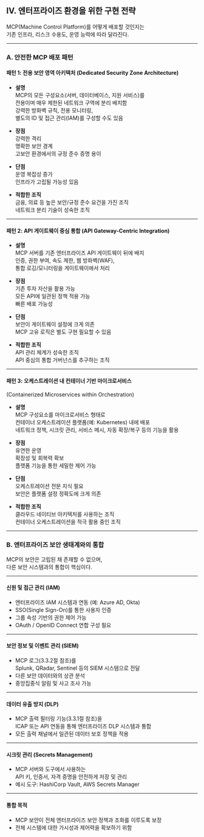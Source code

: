 
## IV. 엔터프라이즈 환경을 위한 구현 전략

MCP(Machine Control Platform)를 어떻게 배포할 것인지는  
기존 인프라, 리스크 수용도, 운영 능력에 따라 달라진다.

---

### A. 안전한 MCP 배포 패턴

#### 패턴 1: 전용 보안 영역 아키텍처 (Dedicated Security Zone Architecture)

* **설명**  
  MCP의 모든 구성요소(서버, 데이터베이스, 지원 서비스)를  
  전용이며 매우 제한된 네트워크 구역에 분리 배치함  
  강력한 방화벽 규칙, 전용 모니터링,  
  별도의 ID 및 접근 관리(IAM)를 구성할 수도 있음

* **장점**  
  강력한 격리  
  명확한 보안 경계  
  고보안 환경에서의 규정 준수 증명 용이

* **단점**  
  운영 복잡성 증가  
  인프라가 고립될 가능성 있음

* **적합한 조직**  
  금융, 의료 등 높은 보안/규정 준수 요건을 가진 조직  
  네트워크 분리 기술이 성숙한 조직

---

#### 패턴 2: API 게이트웨이 중심 통합 (API Gateway-Centric Integration)

* **설명**  
  MCP 서버를 기존 엔터프라이즈 API 게이트웨이 뒤에 배치  
  인증, 권한 부여, 속도 제한, 웹 방화벽(WAF),  
  통합 로깅/모니터링을 게이트웨이에서 처리

* **장점**  
  기존 투자 자산을 활용 가능  
  모든 API에 일관된 정책 적용 가능  
  빠른 배포 가능성

* **단점**  
  보안이 게이트웨이 설정에 크게 의존  
  MCP 고유 로직은 별도 구현 필요할 수 있음

* **적합한 조직**  
  API 관리 체계가 성숙한 조직  
  API 중심의 통합 거버넌스를 추구하는 조직

---

#### 패턴 3: 오케스트레이션 내 컨테이너 기반 마이크로서비스  
(Containerized Microservices within Orchestration)

* **설명**  
  MCP 구성요소를 마이크로서비스 형태로  
  컨테이너 오케스트레이션 플랫폼(예: Kubernetes) 내에 배포  
  네트워크 정책, 시크릿 관리, 서비스 메시, 자동 확장/복구 등의 기능을 활용

* **장점**  
  유연한 운영  
  확장성 및 회복력 확보  
  플랫폼 기능을 통한 세밀한 제어 가능

* **단점**  
  오케스트레이션 전문 지식 필요  
  보안은 플랫폼 설정 정확도에 크게 의존

* **적합한 조직**  
  클라우드 네이티브 아키텍처를 사용하는 조직  
  컨테이너 오케스트레이션을 적극 활용 중인 조직

---

### B. 엔터프라이즈 보안 생태계와의 통합

MCP의 보안은 고립된 채 존재할 수 없으며,  
다른 보안 시스템과의 통합이 핵심이다.

---

#### 신원 및 접근 관리 (IAM)

* 엔터프라이즈 IAM 시스템과 연동 (예: Azure AD, Okta)  
* SSO(Single Sign-On)를 통한 사용자 인증  
* 그룹 속성 기반의 권한 제어 가능  
* OAuth / OpenID Connect 연합 구성 필요

---

#### 보안 정보 및 이벤트 관리 (SIEM)

* MCP 로그(3.3.2절 참조)를  
  Splunk, QRadar, Sentinel 등의 SIEM 시스템으로 전달  
* 다른 보안 데이터와의 상관 분석  
* 중앙집중식 알림 및 사고 조사 가능

---

#### 데이터 유출 방지 (DLP)

* MCP 출력 필터링 기능(3.3.1절 참조)을  
  ICAP 또는 API 연동을 통해 엔터프라이즈 DLP 시스템과 통합  
* 모든 출력 채널에서 일관된 데이터 보호 정책을 적용

---

#### 시크릿 관리 (Secrets Management)

* MCP 서버와 도구에서 사용하는  
  API 키, 인증서, 자격 증명을 안전하게 저장 및 관리  
* 예시 도구: HashiCorp Vault, AWS Secrets Manager

---

#### 통합 목적

* MCP 보안이 전체 엔터프라이즈 보안 정책과 조화를 이루도록 보장  
* 전체 시스템에 대한 가시성과 제어력을 확보하기 위함

